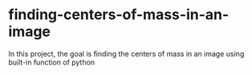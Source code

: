 # finding-centers-of-mass-in-an-image
In this project, the goal is finding the centers of mass in an image using built-in function of python
